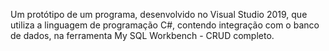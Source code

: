 Um protótipo de um programa, desenvolvido no Visual Studio 2019, que utiliza a linguagem de programação C#, contendo integração com o banco de dados, na ferramenta My SQL Workbench - CRUD completo.
